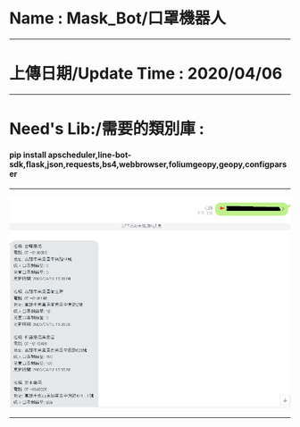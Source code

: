 <h1>Name : Mask_Bot/口罩機器人</h1>
<hr>
<h1>上傳日期/Update Time : 2020/04/06</h1>
<hr>
<h1>Need's Lib:/需要的類別庫 :</h1>
<h4>pip install apscheduler,line-bot-sdk,flask,json,requests,bs4,webbrowser,foliumgeopy,geopy,configparser</h4>
<hr>
<img src="Example.png">
<hr>
